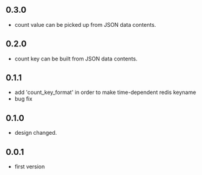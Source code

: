 ## 0.3.0
* count value can be picked up from JSON data contents.

## 0.2.0
* count key can be built from JSON data contents.

## 0.1.1
* add 'count_key_format' in order to make time-dependent redis keyname
* bug fix

## 0.1.0
* design changed.

## 0.0.1
* first version
